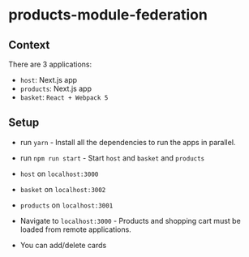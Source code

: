 # products-module-federation

## Context

There are 3 applications:

- `host`: Next.js app
- `products`: Next.js app
- `basket`: `React + Webpack 5`

## Setup

- run `yarn` - Install all the dependencies to run the apps in parallel.
- run `npm run start` - Start `host` and `basket` and `products`
- `host` on `localhost:3000`
- `basket` on `localhost:3002`
- `products` on `localhost:3001`

- Navigate to `localhost:3000` - Products and shopping cart must be loaded from remote applications.

- You can add/delete cards
